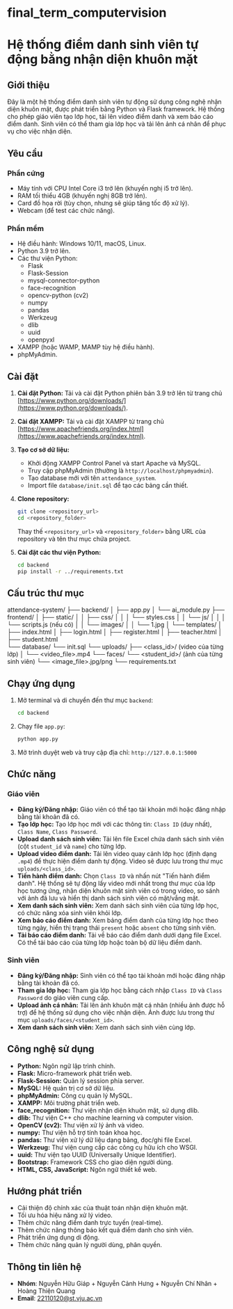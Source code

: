 # final_term_computervision
# Hệ thống điểm danh sinh viên tự động bằng nhận diện khuôn mặt

## Giới thiệu

Đây là một hệ thống điểm danh sinh viên tự động sử dụng công nghệ nhận diện khuôn mặt, được phát triển bằng Python và Flask framework. Hệ thống cho phép giáo viên tạo lớp học, tải lên video điểm danh và xem báo cáo điểm danh. Sinh viên có thể tham gia lớp học và tải lên ảnh cá nhân để phục vụ cho việc nhận diện.

## Yêu cầu

### Phần cứng

*   Máy tính với CPU Intel Core i3 trở lên (khuyến nghị i5 trở lên).
*   RAM tối thiểu 4GB (khuyến nghị 8GB trở lên).
*   Card đồ họa rời (tùy chọn, nhưng sẽ giúp tăng tốc độ xử lý).
*   Webcam (để test các chức năng).

### Phần mềm

*   Hệ điều hành: Windows 10/11, macOS, Linux.
*   Python 3.9 trở lên.
*   Các thư viện Python:
    *   Flask
    *   Flask-Session
    *   mysql-connector-python
    *   face-recognition
    *   opencv-python (cv2)
    *   numpy
    *   pandas
    *   Werkzeug
    *   dlib
    *   uuid
    *   openpyxl
*   XAMPP (hoặc WAMP, MAMP tùy hệ điều hành).
*   phpMyAdmin.

## Cài đặt

1.  **Cài đặt Python:** Tải và cài đặt Python phiên bản 3.9 trở lên từ trang chủ [https://www.python.org/downloads/](https://www.python.org/downloads/).
2.  **Cài đặt XAMPP:** Tải và cài đặt XAMPP từ trang chủ [https://www.apachefriends.org/index.html](https://www.apachefriends.org/index.html).
3.  **Tạo cơ sở dữ liệu:**
    *   Khởi động XAMPP Control Panel và start Apache và MySQL.
    *   Truy cập phpMyAdmin (thường là `http://localhost/phpmyadmin`).
    *   Tạo database mới với tên `attendance_system`.
    *   Import file `database/init.sql` để tạo các bảng cần thiết.
4.  **Clone repository:**
    ```bash
    git clone <repository_url>
    cd <repository_folder>
    ```

    Thay thế `<repository_url>` và `<repository_folder>` bằng URL của repository và tên thư mục chứa project.
5.  **Cài đặt các thư viện Python:**
    ```bash
    cd backend
    pip install -r ../requirements.txt
    ```

## Cấu trúc thư mục

attendance-system/
├── backend/
│   ├── app.py
│   └── ai_module.py
├── frontend/
│   ├── static/
│   │   ├── css/
│   │   │   └── styles.css
│   │   └── js/
│   │   │   └── scripts.js (nếu có)
│   │   └── images/
│   │       └── 1.jpg
│   └── templates/
│       ├── index.html
│       ├── login.html
│       ├── register.html
│       ├── teacher.html
│       ├── student.html      
└── database/
    └── init.sql
└── uploads/
    ├── <class_id>/ (video của từng lớp)
    │   └── <video_file>.mp4
    └── faces/
        └── <student_id>/ (ảnh của từng sinh viên)
            └── <image_file>.jpg/png
└── requirements.txt

## Chạy ứng dụng

1.  Mở terminal và di chuyển đến thư mục `backend`:
    ```bash
    cd backend
    ```

2.  Chạy file `app.py`:
    ```bash
    python app.py
    ```

3.  Mở trình duyệt web và truy cập địa chỉ: `http://127.0.0.1:5000`

## Chức năng

### Giáo viên

*   **Đăng ký/Đăng nhập:** Giáo viên có thể tạo tài khoản mới hoặc đăng nhập bằng tài khoản đã có.
*   **Tạo lớp học:** Tạo lớp học mới với các thông tin: `Class ID` (duy nhất), `Class Name`, `Class Password`.
*   **Upload danh sách sinh viên:** Tải lên file Excel chứa danh sách sinh viên (cột `student_id` và `name`) cho từng lớp.
*   **Upload video điểm danh:** Tải lên video quay cảnh lớp học (định dạng `.mp4`) để thực hiện điểm danh tự động. Video sẽ được lưu trong thư mục `uploads/<class_id>`.
*   **Tiến hành điểm danh:** Chọn `Class ID` và nhấn nút "Tiến hành điểm danh". Hệ thống sẽ tự động lấy video mới nhất trong thư mục của lớp học tương ứng, nhận diện khuôn mặt sinh viên có trong video, so sánh với ảnh đã lưu và hiển thị danh sách sinh viên có mặt/vắng mặt.
*   **Xem danh sách sinh viên:** Xem danh sách sinh viên của từng lớp học, có chức năng xóa sinh viên khỏi lớp.
*   **Xem báo cáo điểm danh:** Xem bảng điểm danh của từng lớp học theo từng ngày, hiển thị trạng thái `present` hoặc `absent` cho từng sinh viên.
*   **Tải báo cáo điểm danh:** Tải về báo cáo điểm danh dưới dạng file Excel. Có thể tải báo cáo của từng lớp hoặc toàn bộ dữ liệu điểm danh.

### Sinh viên

*   **Đăng ký/Đăng nhập:** Sinh viên có thể tạo tài khoản mới hoặc đăng nhập bằng tài khoản đã có.
*   **Tham gia lớp học:** Tham gia lớp học bằng cách nhập `Class ID` và `Class Password` do giáo viên cung cấp.
*   **Upload ảnh cá nhân:** Tải lên ảnh khuôn mặt cá nhân (nhiều ảnh được hỗ trợ) để hệ thống sử dụng cho việc nhận diện. Ảnh được lưu trong thư mục `uploads/faces/<student_id>`.
*   **Xem danh sách sinh viên:** Xem danh sách sinh viên cùng lớp.

## Công nghệ sử dụng

*   **Python:** Ngôn ngữ lập trình chính.
*   **Flask:** Micro-framework phát triển web.
*   **Flask-Session:** Quản lý session phía server.
*   **MySQL:** Hệ quản trị cơ sở dữ liệu.
*   **phpMyAdmin:** Công cụ quản lý MySQL.
*   **XAMPP:** Môi trường phát triển web.
*   **face_recognition:** Thư viện nhận diện khuôn mặt, sử dụng dlib.
*   **dlib:** Thư viện C++ cho machine learning và computer vision.
*   **OpenCV (cv2):** Thư viện xử lý ảnh và video.
*   **numpy:** Thư viện hỗ trợ tính toán khoa học.
*   **pandas:** Thư viện xử lý dữ liệu dạng bảng, đọc/ghi file Excel.
*   **Werkzeug:** Thư viện cung cấp các công cụ hữu ích cho WSGI.
*   **uuid:** Thư viện tạo UUID (Universally Unique Identifier).
*   **Bootstrap:** Framework CSS cho giao diện người dùng.
*   **HTML, CSS, JavaScript:** Ngôn ngữ thiết kế web.

## Hướng phát triển

*   Cải thiện độ chính xác của thuật toán nhận diện khuôn mặt.
*   Tối ưu hóa hiệu năng xử lý video.
*   Thêm chức năng điểm danh trực tuyến (real-time).
*   Thêm chức năng thông báo kết quả điểm danh cho sinh viên.
*   Phát triển ứng dụng di động.
*   Thêm chức năng quản lý người dùng, phân quyền.

## Thông tin liên hệ
*   **Nhóm**: Nguyễn Hữu Giáp + Nguyễn Cảnh Hưng + Nguyễn Chí Nhân + Hoàng Thiện Quang
*   **Email**: 22110120@st.vju.ac.vn
